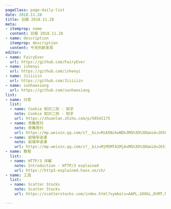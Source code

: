 ```yaml
---
pageClass: page-daily-list
date: 2018.11.28
title: 日报 2018.11.28
meta:
- itemprop: name
  content: 日报 2018.11.28
- name: description
  itemprop: description
  content: 今天的新发现
editor:
- name: FairyEver
  url: https://github.com/FairyEver
- name: ishenyi
  url: https://github.com/ishenyi
- name: Jiiiiiin
  url: https://github.com/Jiiiiiin
- name: sunhaoxiang
  url: https://github.com/sunhaoxiang
list:
- name: 分享
  list:
  - name: Cookie 知识二则 - 知乎
    note: Cookie 知识二则 - 知乎
    url: https://zhuanlan.zhihu.com/p/50541175
  - name: 奇舞周刊
    note: 奇舞周刊
    url: https://mp.weixin.qq.com/s?__biz=MzA5NzkwNDk3MQ%3D%3D&mid=2650588583&idx=1&sn=00daad54eebfe86775282628c0599626#wechat_redirect
  - name: 前端早读课
    note: 前端早读课
    url: https://mp.weixin.qq.com/s?__biz=MjM5MTA1MjAxMQ%3D%3D&mid=2651230557&idx=1&sn=13a7d213e962c6c73698934482d0c0a7#wechat_redirect
- name: 教程
  list:
  - name: HTTP/3 详解
    note: Introduction · HTTP/3 explained
    url: https://http3-explained.haxx.se/zh/
- name: 工具
  list:
  - name: Scatter Stocks
    note: Scatter Stocks
    url: https://scatterstocks.com/index.html?symbols=AAPL,GOOGL,DVMT,MSFT,AMZN&events=QXBwbGXigJlzIEhvbWVQb2QgSGFzIEFycml2ZWQuIERvbuKAmXQgUnVzaCB0byBCdXkgSXQuLTAyLzA2LzIwMThAIUBBcHBsZSBIaXJlcyBHb29nbGXigJlzIEEuSS4gQ2hpZWYtMDQvMDMvMjAxOEAhQA==

---
```


<daily-list v-bind="$page.frontmatter"/>